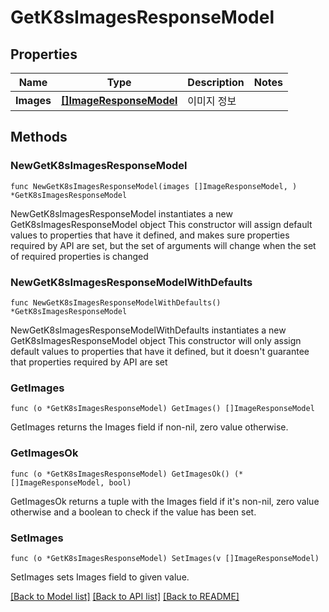 # GetK8sImagesResponseModel

## Properties

Name | Type | Description | Notes
------------ | ------------- | ------------- | -------------
**Images** | [**[]ImageResponseModel**](ImageResponseModel.md) | 이미지 정보 | 

## Methods

### NewGetK8sImagesResponseModel

`func NewGetK8sImagesResponseModel(images []ImageResponseModel, ) *GetK8sImagesResponseModel`

NewGetK8sImagesResponseModel instantiates a new GetK8sImagesResponseModel object
This constructor will assign default values to properties that have it defined,
and makes sure properties required by API are set, but the set of arguments
will change when the set of required properties is changed

### NewGetK8sImagesResponseModelWithDefaults

`func NewGetK8sImagesResponseModelWithDefaults() *GetK8sImagesResponseModel`

NewGetK8sImagesResponseModelWithDefaults instantiates a new GetK8sImagesResponseModel object
This constructor will only assign default values to properties that have it defined,
but it doesn't guarantee that properties required by API are set

### GetImages

`func (o *GetK8sImagesResponseModel) GetImages() []ImageResponseModel`

GetImages returns the Images field if non-nil, zero value otherwise.

### GetImagesOk

`func (o *GetK8sImagesResponseModel) GetImagesOk() (*[]ImageResponseModel, bool)`

GetImagesOk returns a tuple with the Images field if it's non-nil, zero value otherwise
and a boolean to check if the value has been set.

### SetImages

`func (o *GetK8sImagesResponseModel) SetImages(v []ImageResponseModel)`

SetImages sets Images field to given value.



[[Back to Model list]](../README.md#documentation-for-models) [[Back to API list]](../README.md#documentation-for-api-endpoints) [[Back to README]](../README.md)


